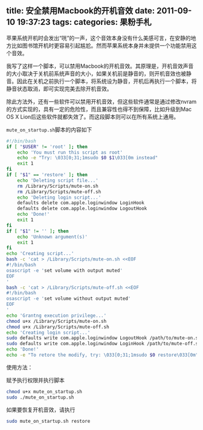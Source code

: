 title: 安全禁用Macbook的开机音效
date: 2011-09-10 19:37:23
tags:
categories: 果粉手札
---

苹果系统开机时会发出“咣”的一声，这个音效本身没有什么美感可言，在安静的地方比如图书馆开机时更容易引起尴尬。然而苹果系统本身并未提供一个功能禁用这个音效。

我写了这样一个脚本，可以禁用Macbook的开机音效。其原理是，开机音效声音的大小取决于关机前系统声音的大小，如果关机前是静音的，则开机音效也被静音。因此在关机之前执行一个脚本，将系统设为静音，开机后再执行一个脚本，将静音状态取消，即可实现完美去除开机音效。

除此方法外，还有一些软件可以禁用开机音效，但这些软件通常是通过修改nvram的方式实现的，具有一定的危险性，而且兼容性也得不到保障，比如升级到Mac OS X Lion后这些软件就都失效了。而这段脚本则可以在所有系统上通用。

<!--more-->

`mute_on_startup.sh`脚本的内容如下

``` bash
#!/bin/bash
if [ "$USER" != 'root' ]; then
    echo 'You must run this script as root'
    echo -e "Try: \033[0;31;1msudo $0 $1\033[0m instead"
    exit 1
fi 
if [ "$1" == 'restore' ]; then
    echo 'Deleting script file...'
    rm /Library/Scripts/mute-on.sh
    rm /Library/Scripts/mute-off.sh
    echo 'Deleting login script...'
    defaults delete com.apple.loginwindow LoginHook
    defaults delete com.apple.loginwindow LogoutHook
    echo 'Done!'
    exit 1
fi
if [ "$1" != '' ]; then
    echo 'Unknown argument(s)'
    exit 1
fi
echo 'Creating script...'
bash -c 'cat > /Library/Scripts/mute-on.sh <<EOF
#!/bin/bash
osascript -e 'set volume with output muted'
EOF
'
bash -c 'cat > /Library/Scripts/mute-off.sh <<EOF
#!/bin/bash
osascript -e 'set volume without output muted'
EOF
'
echo 'Grantng execution privilege...'
chmod u+x /Library/Scripts/mute-on.sh
chmod u+x /Library/Scripts/mute-off.sh
echo 'Creating login script...'
sudo defaults write com.apple.loginwindow LogoutHook /path/to/mute-on.sh
sudo defaults write com.apple.loginwindow LoginHook /path/to/mute-off.sh
echo 'Done!'
echo -e "To retore the modify, try: \033[0;31;1msudo $0 restore\033[0m"
```

使用方法：

赋予执行权限并执行脚本

``` bash
chmod u+x mute_on_startup.sh
sudo ./mute_on_startup.sh
```

如果要恢复开机音效，请执行

``` bash
sudo mute_on_startup.sh restore
```
